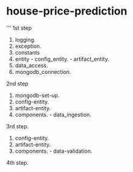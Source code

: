 # house-price-prediction
'''
1st step
1. logging.
2. exception.
3. constants
4. entity - config_entity.
          - artifact_entity.
5. data_access.
6. mongodb_connection.

2nd step
1. mongodb-set-up.
2. config-entity.
3. artifact-entity.
4. components. - data_ingestion.

3rd step.
1. config-entity.
2. artifact-entity.
3. components.  - data-validation.

4th step.
